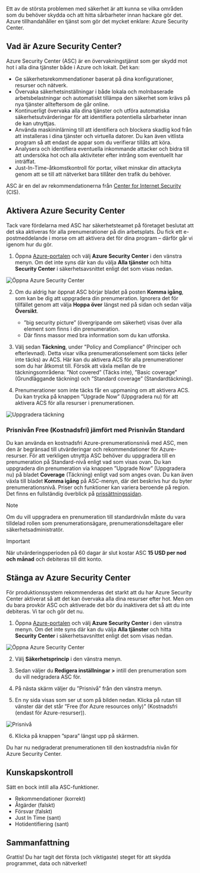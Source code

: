 Ett av de största problemen med säkerhet är att kunna se vilka områden som du behöver skydda och att hitta sårbarheter innan hackare gör det. Azure tillhandahåller en tjänst som gör det mycket enklare: Azure Security Center.

## <a name="what-is-azure-security-center"></a>Vad är Azure Security Center?

Azure Security Center (ASC) är en övervakningstjänst som ger skydd mot hot i alla dina tjänster både i Azure och lokalt. Det kan:

- Ge säkerhetsrekommendationer baserat på dina konfigurationer, resurser och nätverk.
- Övervaka säkerhetsinställningar i både lokala och molnbaserade arbetsbelastningar och automatiskt tillämpa den säkerhet som krävs på nya tjänster allteftersom de går online.
- Kontinuerligt övervaka alla dina tjänster och utföra automatiska säkerhetsutvärderingar för att identifiera potentiella sårbarheter innan de kan utnyttjas.
- Använda maskininlärning till att identifiera och blockera skadlig kod från att installeras i dina tjänster och virtuella datorer. Du kan även vitlista program så att endast de appar som du verifierar tillåts att köra.
- Analysera och identifiera eventuella inkommande attacker och bidra till att undersöka hot och alla aktiviteter efter intrång som eventuellt har inträffat.
- Just-In-Time-åtkomstkontroll för portar, vilket minskar din attackyta genom att se till att nätverket bara tillåter den trafik du behöver.

ASC är en del av rekommendationerna från [Center for Internet Security](https://www.cisecurity.org/cis-benchmarks/) (CIS).

## <a name="activating-azure-security-center"></a>Aktivera Azure Security Center

Tack vare fördelarna med ASC har säkerhetsteamet på företaget beslutat att det ska aktiveras för alla prenumerationer på din arbetsplats. Du fick ett e-postmeddelande i morse om att aktivera det för dina program – därför går vi igenom hur du gör.

1. Öppna [Azure-portalen](https://portal.azure.com?azure-portal=true) och välj **Azure Security Center** i den vänstra menyn. Om det inte syns där kan du välja **Alla tjänster** och hitta **Security Center** i säkerhetsavsnittet enligt det som visas nedan.

![Öppna Azure Security Center](../media-draft/ASC-Menu.png)

2. Om du aldrig har öppnat ASC börjar bladet på posten **Komma igång**, som kan be dig att uppgradera din prenumeration. Ignorera det för tillfället genom att välja **Hoppa över** längst ned på sidan och sedan välja **Översikt**.
    - ”big security picture” (övergripande om säkerhet) visas över alla element som finns i din prenumeration.
    - Där finns massor med bra information som du kan utforska.

3. Välj sedan **Täckning**, under ”Policy and Compliance” (Principer och efterlevnad). Detta visar vilka prenumerationselement som täcks (eller inte täcks) av ACS. Här kan du aktivera ACS för alla prenumerationer som du har åtkomst till. Försök att växla mellan de tre täckningsområdena: ”Not covered” (Täcks inte), ”Basic coverage” (Grundläggande täckning) och ”Standard coverage” (Standardtäckning).

4. Prenumerationer som inte täcks får en uppmaning om att aktivera ACS. Du kan trycka på knappen ”Upgrade Now” (Uppgradera nu) för att aktivera ACS för alla resurser i prenumerationen.

![Uppgradera täckning](../media-draft/Upgrade-Now.png)

### <a name="free-vs-standard-pricing-tier"></a>Prisnivån Free (Kostnadsfri) jämfört med Prisnivån Standard

Du kan använda en kostnadsfri Azure-prenumerationsnivå med ASC, men den är begränsad till utvärderingar och rekommendationer för Azure-resurser. För att verkligen utnyttja ASC behöver du uppgradera till en prenumeration på Standard-nivå enligt vad som visas ovan. Du kan uppgradera din prenumeration via knappen ”Upgrade Now” (Uppgradera nu) på bladet **Coverage** (Täckning) enligt vad som anges ovan. Du kan även växla till bladet **Komma igång** på ASC-menyn, där det beskrivs hur du byter prenumerationsnivå. Priser och funktioner kan variera beroende på region. Det finns en fullständig överblick på [prissättningssidan](https://azure.microsoft.com/en-us/pricing/details/security-center/). 

> [!NOTE]
> Om du vill uppgradera en prenumeration till standardnivån måste du vara tilldelad rollen som prenumerationsägare, prenumerationsdeltagare eller säkerhetsadministratör.

> [!IMPORTANT]
> När utvärderingsperioden på 60 dagar är slut kostar ASC **15 USD per nod och månad** och debiteras till ditt konto.

## <a name="turning-off-azure-security-center"></a>Stänga av Azure Security Center

För produktionssystem rekommenderas det starkt att du har Azure Security Center aktiverat så att det kan övervaka alla dina resurser efter hot. Men om du bara provkör ASC och aktiverade det bör du inaktivera det så att du inte debiteras. Vi tar och gör det nu.

1. Öppna [Azure-portalen](https://portal.azure.com?azure-portal=true) och välj **Azure Security Center** i den vänstra menyn. Om det inte syns där kan du välja **Alla tjänster** och hitta **Security Center** i säkerhetsavsnittet enligt det som visas nedan.

![Öppna Azure Security Center](../media-draft/ASC-Menu.png)

2. Välj **Säkerhetsprincip** i den vänstra menyn.

3. Sedan väljer du **Redigera inställningar >** intill den prenumeration som du vill nedgradera ASC för.

4. På nästa skärm väljer du ”Prisnivå” från den vänstra menyn.

5. En ny sida visas som ser ut som på bilden nedan. Klicka på rutan till vänster där det står ”Free (for Azure resources only)” (Kostnadsfri (endast för Azure-resurser)).

![Prisnivå](../media-draft/Pricing-Tier.png)

6. Klicka på knappen ”spara” längst upp på skärmen.

Du har nu nedgraderat prenumerationen till den kostnadsfria nivån för Azure Security Center.

## <a name="knowledge-check"></a>Kunskapskontroll
<!-- TODO: move into yaml --> Sätt en bock intill alla ASC-funktioner.

* Rekommendationer (korrekt)
* Åtgärder (falskt)
* Försvar (falskt)
* Just In Time (sant)
* Hotidentifiering (sant)

## <a name="summary"></a>Sammanfattning

<!-- TODO: need link to module --> Grattis! Du har tagit det första (och viktigaste) steget för att skydda programmet, data och nätverket! <!--If you want to learn more about Azure Security Center, you can go through the **Protect your resources with Azure Security Center** learning module.-->
